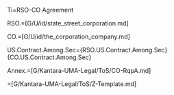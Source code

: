 Ti=RSO-CO Agreement

RSO.=[G/U/id/state_street_corporation.md]

CO.=[G/U/id/the_corporation_company.md]

US.Contract.Among.Sec={RSO.US.Contract.Among.Sec}{CO.US.Contract.Among.Sec}

Annex.=[G/Kantara-UMA-Legal/ToS/CO-RqpA.md]

=[G/Kantara-UMA-Legal/ToS/Z-Template.md]